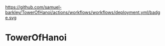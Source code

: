 https://github.com/samuel-barkley/TowerOfHanoi/actions/workflows/workflows/deployment.yml/badge.svg
# TowerOfHanoi
